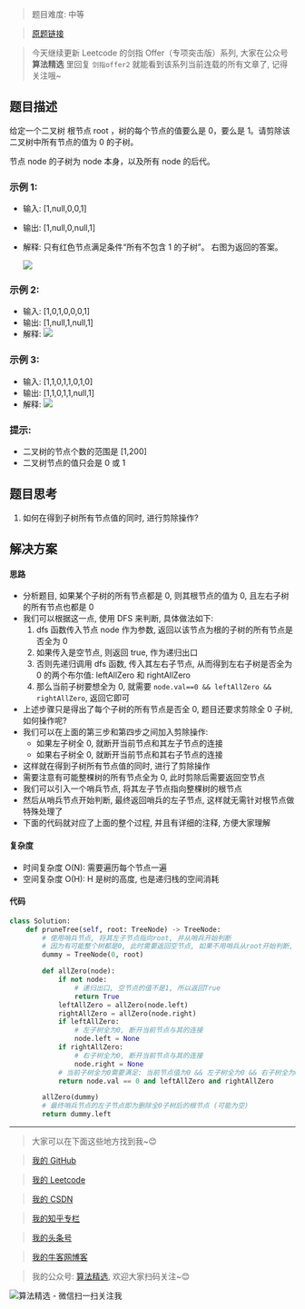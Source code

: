 > 题目难度: 中等

> [原题链接](https://leetcode.cn/problems/pOCWxh)

> 今天继续更新 Leetcode 的剑指 Offer（专项突击版）系列, 大家在公众号 **算法精选** 里回复 `剑指offer2` 就能看到该系列当前连载的所有文章了, 记得关注哦~

## 题目描述

给定一个二叉树 根节点 root ，树的每个节点的值要么是 0，要么是 1。请剪除该二叉树中所有节点的值为 0 的子树。

节点 node 的子树为 node 本身，以及所有 node 的后代。

### 示例 1:

- 输入: [1,null,0,0,1]
- 输出: [1,null,0,null,1]
- 解释:
  只有红色节点满足条件“所有不包含 1 的子树”。
  右图为返回的答案。

  ![](https://s3-lc-upload.s3.amazonaws.com/uploads/2018/04/06/1028_2.png)

### 示例 2:

- 输入: [1,0,1,0,0,0,1]
- 输出: [1,null,1,null,1]
- 解释:
  ![](https://s3-lc-upload.s3.amazonaws.com/uploads/2018/04/06/1028_1.png)

### 示例 3:

- 输入: [1,1,0,1,1,0,1,0]
- 输出: [1,1,0,1,1,null,1]
- 解释:
  ![](https://s3-lc-upload.s3.amazonaws.com/uploads/2018/04/05/1028.png)

### 提示:

- 二叉树的节点个数的范围是 [1,200]
- 二叉树节点的值只会是 0 或 1

## 题目思考

1. 如何在得到子树所有节点值的同时, 进行剪除操作?

## 解决方案

#### 思路

- 分析题目, 如果某个子树的所有节点都是 0, 则其根节点的值为 0, 且左右子树的所有节点也都是 0
- 我们可以根据这一点, 使用 DFS 来判断, 具体做法如下:
  1. dfs 函数传入节点 node 作为参数, 返回以该节点为根的子树的所有节点是否全为 0
  2. 如果传入是空节点, 则返回 true, 作为递归出口
  3. 否则先递归调用 dfs 函数, 传入其左右子节点, 从而得到左右子树是否全为 0 的两个布尔值: leftAllZero 和 rightAllZero
  4. 那么当前子树要想全为 0, 就需要 `node.val==0 && leftAllZero && rightAllZero`, 返回它即可
- 上述步骤只是得出了每个子树的所有节点是否全 0, 题目还要求剪除全 0 子树, 如何操作呢?
- 我们可以在上面的第三步和第四步之间加入剪除操作:
  - 如果左子树全 0, 就断开当前节点和其左子节点的连接
  - 如果右子树全 0, 就断开当前节点和其右子节点的连接
- 这样就在得到子树所有节点值的同时, 进行了剪除操作
- 需要注意有可能整棵树的所有节点全为 0, 此时剪除后需要返回空节点
- 我们可以引入一个哨兵节点, 将其左子节点指向整棵树的根节点
- 然后从哨兵节点开始判断, 最终返回哨兵的左子节点, 这样就无需针对根节点做特殊处理了
- 下面的代码就对应了上面的整个过程, 并且有详细的注释, 方便大家理解

#### 复杂度

- 时间复杂度 O(N): 需要遍历每个节点一遍
- 空间复杂度 O(H): H 是树的高度, 也是递归栈的空间消耗

#### 代码

```python
class Solution:
    def pruneTree(self, root: TreeNode) -> TreeNode:
        # 使用哨兵节点, 将其左子节点指向root, 并从哨兵开始判断
        # 因为有可能整个树都是0, 此时需要返回空节点, 如果不用哨兵从root开始判断, 就需要额外的逻辑特殊处理root
        dummy = TreeNode(0, root)

        def allZero(node):
            if not node:
                # 递归出口, 空节点的值不是1, 所以返回True
                return True
            leftAllZero = allZero(node.left)
            rightAllZero = allZero(node.right)
            if leftAllZero:
                # 左子树全为0, 断开当前节点与其的连接
                node.left = None
            if rightAllZero:
                # 右子树全为0, 断开当前节点与其的连接
                node.right = None
            # 当前子树全为0需要满足: 当前节点值为0 && 左子树全为0 && 右子树全为0
            return node.val == 0 and leftAllZero and rightAllZero

        allZero(dummy)
        # 最终哨兵节点的左子节点即为删除全0子树后的根节点 (可能为空)
        return dummy.left
```

---

> 大家可以在下面这些地方找到我~😊

> [我的 GitHub](https://github.com/zjulyx)

> [我的 Leetcode](https://leetcode-cn.com/u/suibianfahui/)

> [我的 CSDN](https://me.csdn.net/zjulyx1993)

> [我的知乎专栏](https://zhuanlan.zhihu.com/c_1242508721932464128)

> [我的头条号](https://www.toutiao.com/c/user/1090304683804520/#mid=1671643017345028)

> [我的牛客网博客](https://blog.nowcoder.net/zjulyx)

> 我的公众号: [算法精选](https://mp.weixin.qq.com/s?__biz=MzA5MDk1MjI5MA==&mid=2247484158&idx=1&sn=90176bac32cf7af40e4074c721fd8a95&chksm=900285f3a7750ce5a068c9c9773781461819633f2fd60533732637ec9520c908371ebc218d49&scene=178&cur_album_id=1386231241346859009#rd), 欢迎大家扫码关注~😊

![算法精选 - 微信扫一扫关注我](https://pic1.zhimg.com/80/v2-7c988a7b35886df51596ef23616764ac_1440w.jpg)
